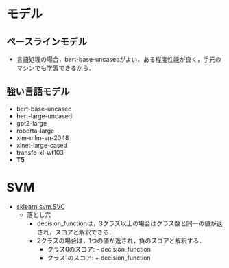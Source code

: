 # モデル

## ベースラインモデル
* 言語処理の場合，bert-base-uncasedがよい．ある程度性能が良く，手元のマシンでも学習できるから．

## 強い言語モデル
* bert-base-uncased
* bert-large-uncased
* gpt2-large
* roberta-large
* xlm-mlm-en-2048
* xlnet-large-cased
* transfo-xl-wt103
* **T5**



# SVM
* [sklearn.svm.SVC](https://scikit-learn.org/stable/modules/generated/sklearn.svm.SVC.html)
    - 落とし穴
        * decision_functionは，3クラス以上の場合はクラス数と同一の値が返され，スコアと解釈できる．
        * 2クラスの場合は，1つの値が返され，負のスコアと解釈する．
            - クラス0のスコア: - decision_function
            - クラス1のスコア: + decision_function
